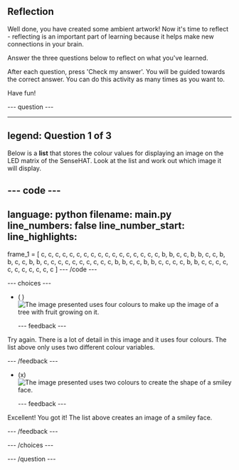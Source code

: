 ## Reflection

Well done, you have created some ambient artwork! Now it's time to reflect - reflecting is an important part of learning because it helps make new connections in your brain.

Answer the three questions below to reflect on what you've learned.

After each question, press 'Check my answer'. You will be guided towards the correct answer. You can do this activity as many times as you want to.

Have fun!

--- question ---

---
legend: Question 1 of 3
---

Below is a **list** that stores the colour values for displaying an image on the LED matrix of the SenseHAT. Look at the list and work out which image it will display.

--- code ---
---
language: python
filename: main.py
line_numbers: false
line_number_start: 
line_highlights: 
---
frame_1 = [
   c, c, c, c, c, c, c, c,
   c, c, c, c, c, c, c, c,
   c, b, b, c, c, b, b, c,
   c, b, b, c, c, b, b, c,
   c, c, c, c, c, c, c, c,
   c, b, b, c, c, b, b, c,
   c, c, c, b, b, c, c, c,
   c, c, c, c, c, c, c, c
  ]
--- /code ---

--- choices ---

- ( ) ![The image presented uses four colours to make up the image of a tree with fruit growing on it.](images/q1-image-2.PNG)

  --- feedback ---

Try again. There is a lot of detail in this image and it uses four colours. The list above only uses two different colour variables. 

  --- /feedback ---

- (x) ![The image presented uses two colours to create the shape of a smiley face.](images/q1-image-1.PNG)

  --- feedback ---

Excellent! You got it! The list above creates an image of a smiley face. 

  --- /feedback ---

--- /choices ---

--- /question ---
